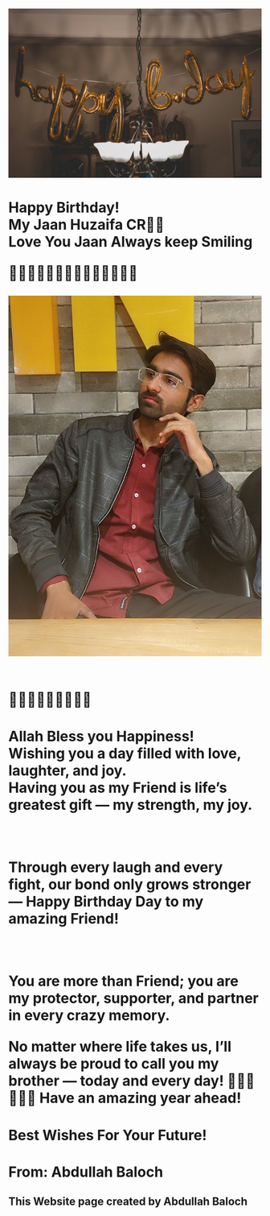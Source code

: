 

<html lang="en">
<head>
    <meta charset="UTF-8">
    <meta name="viewport" content="width=device-width, initial-scale=2.0">
    
    
</head>
<body>
    <div class="container">
        <h1 class="greeting"></h1>
        <p class="message">
        <img class="friend-photo" src="https://github.com/Baloch6/Bithday/raw/main/pexels-thatguycraig000-1543762.jpg  " alt="Friend's Photo">


<h1 class="message">
    Happy Birthday! <br>
My Jaan Huzaifa CR🎀🎀 <br>
Love You Jaan Always keep Smiling <br>
   
    
 🎉🎉🎉🎉🎉🎉💝💝💝👑👑👑👑👑


<img
src="https://github.com/Baloch6/Bithday/raw/main/Snapchat-2064992240 (1).jpg"
alt="friend photo">

   <br> 🎉🎉🎉🌹🌹🌹💝💝💝
    

<h1 class="message">
Allah Bless you Happiness! <br>
Wishing you a day filled with love, laughter, and joy. <br> 
Having you  as my Friend is life’s greatest gift — my strength, my joy. <br>

<br> <p> Through every laugh and every fight, our bond only grows stronger — Happy Birthday Day to my amazing Friend! </p> <br>

You are more than Friend; you are my protector, supporter, and partner in every crazy memory. <br>

No matter where life takes us, I’ll always be proud to call you my brother — today and every day!
🥺🥺🌹🌹🌹🌹 Have an amazing year ahead! <br>
</h1>


<h1 class="message ">
Best Wishes For Your Future! <br>
</h1>


<h1 class="message">
From: Abdullah Baloch 
</h1>




<h2 class= "message">
This Website page created by Abdullah Baloch
</h2>

